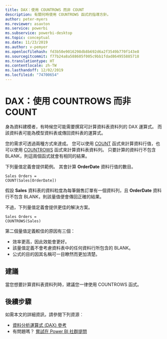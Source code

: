 ```yaml
---
title: DAX：使用 COUNTROWS 而非 COUNT
description: 有關何時使用 COUNTROWS 函式的指導方針。
author: peter-myers
ms.reviewer: asaxton
ms.service: powerbi
ms.subservice: powerbi-desktop
ms.topic: conceptual
ms.date: 11/23/2019
ms.author: v-pemyer
ms.openlocfilehash: fd3b50e9016298db8b692d6a2f3549b770f143e8
ms.sourcegitcommit: f77b24a8a588605f005c9bb1fdad864955885718
ms.translationtype: HT
ms.contentlocale: zh-TW
ms.lasthandoff: 12/02/2019
ms.locfileid: "74700654"
---
```

# <a name="dax-use-countrows-instead-of-count"></a>DAX：使用 COUNTROWS 而非 COUNT

身為資料建模者，有時候您可能需要撰寫可計算資料表資料列的 DAX 運算式。 而該資料表可能為模型資料表或傳回資料表的運算式。

您的需求可透過兩種方式來達成。 您可以使用 [COUNT](/dax/count-function-dax) 函式來計算資料行值，也可以使用 [COUNTROWS](/dax/countrows-function-dax) 函式來計算資料表資料列。 只要計算的資料行不包含 BLANK，則這兩個函式就會有相同的結果。

下列量值定義會提供範例。 其會計算 **OrderDate** 資料行值的數目。

```dax
Sales Orders =
COUNT(Sales[OrderDate])
```

假設 **Sales** 資料表的資料粒度為每筆銷售訂單有一個資料列，且 **OrderDate** 資料行不包含 BLANK，則該量值便會傳回正確的結果。

不過，下列量值定義會提供更佳的解決方案。

```dax
Sales Orders =
COUNTROWS(Sales)
```

第二個量值定義較佳的原因有三個：

- 效率更高，因此效能會更好。
- 該量值定義不會考慮資料表中的任何資料行所包含的 BLANK。
- 公式的目的因其名稱可一目瞭然而更加清楚。

## <a name="recommendation"></a>建議

當您想要計算資料表資料列時，建議您一律使用 COUNTROWS 函式。

## <a name="next-steps"></a>後續步驟

如需本文的詳細資訊，請參閱下列資源︰

- [資料分析運算式 (DAX) 參考](/dax/)
- 有問題嗎？ [嘗試在 Power BI 社群提問](https://community.powerbi.com/)
